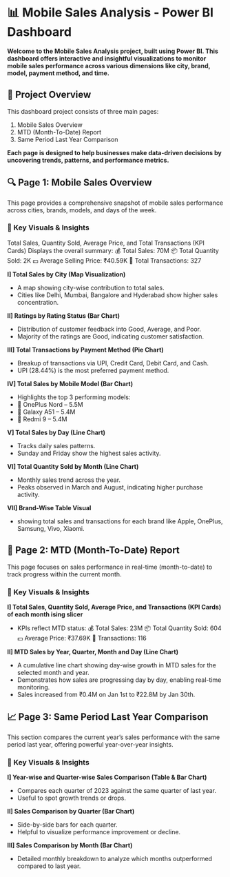 # 📊 Mobile Sales Analysis - Power BI Dashboard
**Welcome to the Mobile Sales Analysis project, built using Power BI. This dashboard offers interactive and insightful visualizations to monitor mobile sales performance across various dimensions like city, brand, model, payment method, and time.**

## 🧾 Project Overview
This dashboard project consists of three main pages:
1. Mobile Sales Overview
2. MTD (Month-To-Date) Report
3. Same Period Last Year Comparison

**Each page is designed to help businesses make data-driven decisions by uncovering trends, patterns, and performance metrics.**

## 🔍 Page 1: Mobile Sales Overview
This page provides a comprehensive snapshot of mobile sales performance across cities, brands, models, and days of the week.

### 📌 Key Visuals & Insights
Total Sales, Quantity Sold, Average Price, and Total Transactions (KPI Cards)
Displays the overall summary:
💰 Total Sales: 70M
📦 Total Quantity Sold: 2K
💵 Average Selling Price: ₹40.59K
🤝 Total Transactions: 327

**I] Total Sales by City (Map Visualization)**
- A map showing city-wise contribution to total sales.
- Cities like Delhi, Mumbai, Bangalore and Hyderabad show higher sales concentration.

**II] Ratings by Rating Status (Bar Chart)**
- Distribution of customer feedback into Good, Average, and Poor.
- Majority of the ratings are Good, indicating customer satisfaction.
  
**III] Total Transactions by Payment Method (Pie Chart)**
- Breakup of transactions via UPI, Credit Card, Debit Card, and Cash.
- UPI (28.44%) is the most preferred payment method.

**IV] Total Sales by Mobile Model (Bar Chart)**
- Highlights the top 3 performing models:
- 📱 OnePlus Nord – 5.5M
- 📱 Galaxy A51 – 5.4M
- 📱 Redmi 9 – 5.4M

**V] Total Sales by Day (Line Chart)**
- Tracks daily sales patterns.
- Sunday and Friday show the highest sales activity.

**VI] Total Quantity Sold by Month (Line Chart)**
- Monthly sales trend across the year.
- Peaks observed in March and August, indicating higher purchase activity.

**VII] Brand-Wise Table Visual**
- showing total sales and transactions for each brand like Apple, OnePlus, Samsung, Vivo, Xiaomi.

## 📆 Page 2: MTD (Month-To-Date) Report
This page focuses on sales performance in real-time (month-to-date) to track progress within the current month.

### 📌 Key Visuals & Insights
**I] Total Sales, Quantity Sold, Average Price, and Transactions (KPI Cards) of each month ising slicer**
- KPIs reflect MTD status:
💰 Total Sales: 23M
📦 Total Quantity Sold: 604
💵 Average Price: ₹37.69K
🤝 Transactions: 116

**II] MTD Sales by Year, Quarter, Month and Day (Line Chart)**
- A cumulative line chart showing day-wise growth in MTD sales for the selected month and year.
- Demonstrates how sales are progressing day by day, enabling real-time monitoring.
- Sales increased from ₹0.4M on Jan 1st to ₹22.8M by Jan 30th.

## 📈 Page 3: Same Period Last Year Comparison
This section compares the current year’s sales performance with the same period last year, offering powerful year-over-year insights.

### 📌 Key Visuals & Insights
**I] Year-wise and Quarter-wise Sales Comparison (Table & Bar Chart)**
- Compares each quarter of 2023 against the same quarter of last year.
- Useful to spot growth trends or drops.

**II] Sales Comparison by Quarter (Bar Chart)**
- Side-by-side bars for each quarter.
- Helpful to visualize performance improvement or decline.

**III] Sales Comparison by Month (Bar Chart)**
- Detailed monthly breakdown to analyze which months outperformed compared to last year.

